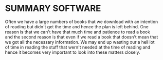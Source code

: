 # SUMMARY SOFTWARE
Often we have a large numbers of books that we download with an intention of reading but didn't get the time and hence the plan is left behind.
One reason is that we can't have that much time and patience to read a book and the second reason is that even if we read a book that doesn't mean that we got all the necessary information.
We may end up wasting our a hell lot of time in reading the stuff that wern't needed at the time of reading and hence it becomes very important to look into these matters closely.
